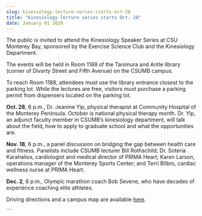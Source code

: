 ```yaml
---
slug: kinesiology-lecture-series-starts-oct-28
title: "Kinesiology lecture series starts Oct. 28"
date: January 01 2020
---
```


 
<p>
  The public is invited to attend the Kinesiology Speaker Series at CSU Monterey
  Bay, sponsored by the Exercise Science Club and the Kinesiology Department.
</p>
<p>
  The events will be held in Room 1188 of the Tanimura and Antle library (corner
  of Divarty Street and Fifth Avenue) on the CSUMB campus.
</p>
<p>
  To reach Room 1188, attendees must use the library entrance closest to the
  parking lot. While the lectures are free, visitors must purchase a parking
  permit from dispensers located on the parking lot.
</p>
<p>
  <strong>Oct. 28</strong>, 6 p.m., Dr. Jeanine Yip, physical therapist at
  Community Hospital of the Monterey Peninsula. October is national physical
  therapy month. Dr. Yip, an adjunct faculty member in CSUMB’s kinesiology
  department, will talk about the field, how to apply to graduate school and
  what the opportunities are.
</p>
<p>
  <strong>Nov. 18</strong>, 6 p.m., a panel discussion on bridging the gap
  between health care and fitness. Panelists include CSUMB lecturer Bill
  Rothschild; Dr. Soteria Karahalios, cardiologist and medical director of PRIMA
  Heart; Karen Larson, operations manager of the Monterey Sports Center; and
  Terri Bilbro, cardiac wellness nurse at PRIMA Heart.
</p>
<p>
  <strong>Dec. 2</strong>, 6 p.m., Olympic marathon coach Bob Sevene, who have
  decades of experience coaching elite athletes.
</p>
<p>
  Driving directions and a campus map are available
  <a href="https://csumb.edu/map">here</a>.
</p>
```
